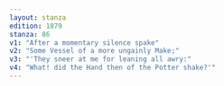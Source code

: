 ```yaml
---
layout: stanza
edition: 1879
stanza: 86
v1: "After a momentary silence spake"
v2: "Some Vessel of a more ungainly Make;"
v3: "'They sneer at me for leaning all awry:"
v4: "What! did the Hand then of the Potter shake?'"
---
```

